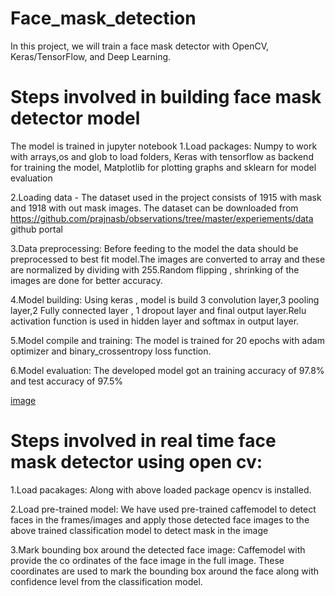 # Face_mask_detection
In this project, we will train a face mask detector with OpenCV, Keras/TensorFlow, and Deep Learning.

# Steps involved in building face mask detector model
The model is trained  in jupyter notebook
1.Load packages: Numpy to work with arrays,os and glob to load folders, Keras with tensorflow as backend for training the model, Matplotlib for plotting graphs and sklearn for model evaluation

2.Loading data - The dataset used in the project consists of 1915 with mask and 1918 with out mask images.
The dataset can be downloaded from https://github.com/prajnasb/observations/tree/master/experiements/data github portal

3.Data preprocessing: Before feeding to the model the data should be preprocessed to best fit model.The images are converted to array and these are normalized by dividing with 255.Random flipping , shrinking of the images are done for better accuracy.

4.Model building: Using keras , model is build  3 convolution layer,3 pooling layer,2 Fully connected layer , 1 dropout layer and final output layer.Relu activation function is used in hidden layer and softmax in output layer.

5.Model compile and training: The model is trained for 20 epochs with adam optimizer and binary_crossentropy loss function.

6.Model evaluation: The developed model got an training accuracy of 97.8% and test accuracy of 97.5%


[image](https://github.com/Thushar-marvel/Face_mask_detection/blob/main/Screenshot%20(63).png)

# Steps involved in real time face mask detector using open cv:
1.Load pacakages: Along with above loaded package opencv is installed.

2.Load pre-trained model: We have used pre-trained caffemodel to detect faces in the frames/images and apply those detected face images to the above trained classification model to detect mask in the image 

3.Mark bounding box around the detected face image: Caffemodel with provide the co ordinates of the face image in the full image. These coordinates are used to mark the bounding box around the face along with confidence level from the classification model.

   




